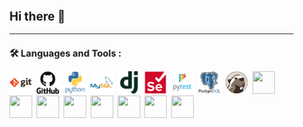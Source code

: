 ## Hi there 👋



---

### :hammer_and_wrench: Languages and Tools :

<div>
  <img src="https://github.com/devicons/devicon/blob/master/icons/git/git-original-wordmark.svg" title="Git" **alt="Git" width="40" height="40"/>&nbsp;
  <img src="https://github.com/devicons/devicon/blob/master/icons/github/github-original-wordmark.svg" title="github" **alt="github" width="40" height="40"/>&nbsp;
  <img src="https://github.com/devicons/devicon/blob/master/icons/python/python-original-wordmark.svg" title="python" **alt="python" width="40" height="40"/>&nbsp;
  <img src="https://github.com/devicons/devicon/blob/master/icons/mysql/mysql-original-wordmark.svg" title="MySQL"  alt="MySQL" width="40" height="40"/>&nbsp;
  <img src="https://github.com/devicons/devicon/blob/master/icons/django/django-plain.svg" title="django"  alt="django" width="40" height="40"/>&nbsp;
  <img src="https://github.com/devicons/devicon/blob/master/icons/selenium/selenium-original.svg" title="selenium" **alt="selenium" width="40" height="40"/>&nbsp;
  <img src="https://github.com/devicons/devicon/blob/master/icons/pytest/pytest-original-wordmark.svg" title="pytest" **alt="pytest" width="40" height="40"/>&nbsp;
  <img src="https://github.com/devicons/devicon/blob/master/icons/postgresql/postgresql-original-wordmark.svg" title="postgresql" **alt="postgresql" width="40" height="40"/>&nbsp;
  <img src="https://github.com/devicons/devicon/blob/master/icons/dbeaver/dbeaver-original.svg" title="dbeaver" **alt="dbeaver" width="40" height="40"/>&nbsp;
  <img src="" title="" **alt="" width="40" height="40"/>&nbsp;
  <img src="" title="" **alt="" width="40" height="40"/>&nbsp;
  <img src="" title="" **alt="" width="40" height="40"/>&nbsp;
  <img src="" title="" **alt="" width="40" height="40"/>&nbsp;
  <img src="" title="" **alt="" width="40" height="40"/>&nbsp;
  <img src="" title="" **alt="" width="40" height="40"/>&nbsp;
  <img src="" title="" **alt="" width="40" height="40"/>&nbsp;
  <img src="" title="" **alt="" width="40" height="40"/>&nbsp;
</div>

<!--
**asasxa/asasxa** is a ✨ _special_ ✨ repository because its `README.md` (this file) appears on your GitHub profile.

Here are some ideas to get you started:

- 🔭 I’m currently working on ...
- 🌱 I’m currently learning ...
- 👯 I’m looking to collaborate on ...
- 🤔 I’m looking for help with ...
- 💬 Ask me about ...
- 📫 How to reach me: ...
- 😄 Pronouns: ...
- ⚡ Fun fact: ...
-->
